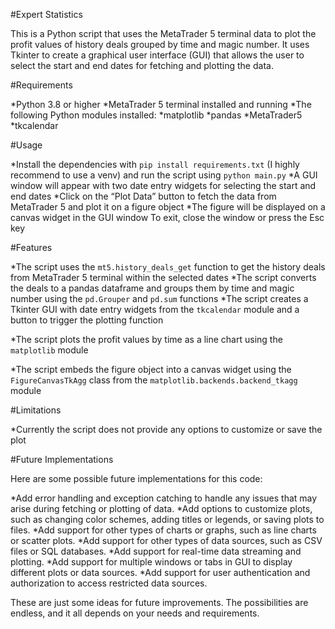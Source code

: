 
#Expert Statistics

This is a Python script that uses the MetaTrader 5 terminal data to plot the profit values of history deals grouped by time and magic number. It uses Tkinter to create a graphical user interface (GUI) that allows the user to select the start and end dates for fetching and plotting the data.

#Requirements

*Python 3.8 or higher
*MetaTrader 5 terminal installed and running
*The following Python modules installed:
    *matplotlib
    *pandas
    *MetaTrader5
    *tkcalendar

#Usage

*Install the dependencies with `pip install requirements.txt` (I highly recommend to use a venv)  and run the script using `python main.py`
*A GUI window will appear with two date entry widgets for selecting the start and end dates
*Click on the “Plot Data” button to fetch the data from MetaTrader 5 and plot it on a figure object
*The figure will be displayed on a canvas widget in the GUI window
To exit, close the window or press the Esc key

#Features

*The script uses the `mt5.history_deals_get` function to get the history deals from MetaTrader 5 terminal within the selected dates
*The script converts the deals to a pandas dataframe and groups them by time and magic number using the `pd.Grouper` and `pd.sum` functions
*The script creates a Tkinter GUI with date entry widgets from the `tkcalendar` module and a button to trigger the plotting function

*The script plots the profit values by time as a line chart using the `matplotlib` module

*The script embeds the figure object into a canvas widget using the `FigureCanvasTkAgg` class from the `matplotlib.backends.backend_tkagg` module

#Limitations

*Currently the script does not provide any options to customize or save the plot

#Future Implementations

Here are some possible future implementations for this code:

*Add error handling and exception catching to handle any issues that may arise during fetching or plotting of data.
*Add options to customize plots, such as changing color schemes, adding titles or legends, or saving plots to files.
*Add support for other types of charts or graphs, such as line charts or scatter plots.
*Add support for other types of data sources, such as CSV files or SQL databases.
*Add support for real-time data streaming and plotting.
*Add support for multiple windows or tabs in GUI to display different plots or data sources.
*Add support for user authentication and authorization to access restricted data sources.

These are just some ideas for future improvements. The possibilities are endless, and it all depends on your needs and requirements.
